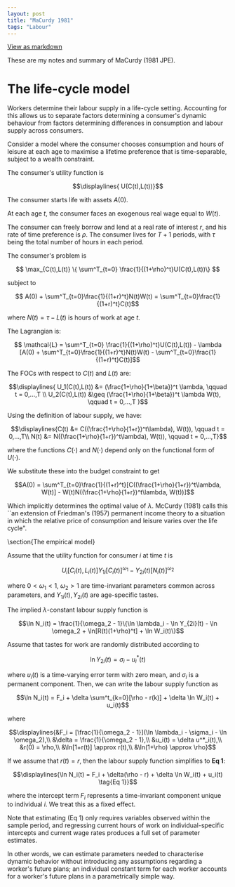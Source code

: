 ```yaml
---
layout: post
title: "MaCurdy 1981"
tags: "Labour"
---
```


<a href="https://github.com/chiangnicholas/chiangnicholas.github.io/blob/main/_posts/2024-11-21-MaCurdy-1981.md">View as markdown</a>
<a id="post-top"></a>

These are my notes and summary of MaCurdy (1981 JPE).

# The life-cycle model

Workers determine their labour supply in a life-cycle setting. Accounting for this allows us to separate factors determining a consumer's dynamic behaviour from factors determining differences in consumption and labour supply across consumers.

Consider a model where the consumer chooses consumption and hours of leisure at each age to maximise a lifetime preference that is time-separable, subject to a wealth constraint.

The consumer's utility function is
```math
\displaylines{
    U(C(t),L(t))}
```

The consumer starts life with assets $A(0)$. 

At each age $t$, the consumer faces an exogenous real wage equal to $W(t)$.

The consumer can freely borrow and lend at a real rate of interest $r$, and his rate of time preference is $\rho$. The consumer lives for $T+1$ periods, with $\tau$ being the total number of hours in each period.

The consumer's problem is
```math
    \max_{C(t),L(t)} \{ \sum^T_{t=0} \frac{1}{(1+\rho)^t}U(C(t),L(t))\} 
```
subject to 
```math
    A(0) + \sum^T_{t=0}\frac{1}{(1+r)^t}N(t)W(t) = \sum^T_{t=0}\frac{1}{(1+r)^t}C(t)
```
where $N(t) = \tau - L(t)$ is hours of work at age $t$.

The Lagrangian is:
```math
    \mathcal{L} = \sum^T_{t=0} \frac{1}{(1+\rho)^t}U(C(t),L(t)) - \lambda [A(0) + \sum^T_{t=0}\frac{1}{(1+r)^t}N(t)W(t) - \sum^T_{t=0}\frac{1}{(1+r)^t}C(t)]
```
The FOCs with respect to $C(t)$ and $L(t)$ are:
```math
\displaylines{
    U_1(C(t),L(t)) &= (\frac{1+\rho}{1+\beta})^t \lambda, \qquad t = 0,...,T \\
    U_2(C(t),L(t)) &\geq (\frac{1+\rho}{1+\beta})^t \lambda W(t), \qquad t = 0,...,T
}
```
Using the definition of labour supply, we have:
```math
\displaylines{C(t) &= C((\frac{1+\rho}{1+r})^t\lambda), W(t)), \qquad t = 0,...,T\\
    N(t) &= N((\frac{1+\rho}{1+r})^t\lambda), W(t)), \qquad t = 0,...,T}
```
where the functions $C(\cdot)$ and $N(\cdot)$ depend only on the functional form of $U(\cdot)$.

We substitute these into the budget constraint to get
```math
A(0) = \sum^T_{t=0}\frac{1}{(1+r)^t}[C((\frac{1+\rho}{1+r})^t\lambda, W(t)] - W(t)N((\frac{1+\rho}{1+r})^t\lambda, W(t))]
```
Which implicitly determines the optimal value of $\lambda$. McCurdy (1981) calls this ``an extension of Friedman's (1957) permanent income theory to a situation in which the relative price of consumption and leisure varies over the life cycle".

\section{The empirical model}

Assume that the utility function for consumer $i$ at time $t$ is
```math 
U_i[C_i(t),L_i(t)] Y_{1i}[C_i(t)]^{\omega_1} - Y_{2i}(t)[N_i(t)]^{\omega_2}
```
where $0 < \omega_1 < 1$, $\omega_2 > 1$ are time-invariant parameters common across parameters, and $Y_{1i}(t),Y_{2i}(t)$ are age-specific tastes.

The implied $\lambda$-constant labour supply function is
```math 
\ln N_i(t) = \frac{1}{\omega_2 - 1}\{\ln \lambda_i - \ln Y_{2i}(t) - \ln \omega_2 + \ln[R(t)(1+\rho)^t] + \ln W_i(t)\}
```

Assume that tastes for work are randomly distributed according to 
```math 
\ln Y_{2i}(t) = \sigma_i - u^*_i(t)
```
where $u_i(t)$ is a time-varying error term with zero mean, and $\sigma_i$ is a permanent component. Then, we can write the labour supply function as
```math
\ln N_i(t) = F_i + \delta \sum^t_{k=0}[\rho - r(k)] + \delta \ln W_i(t) + u_i(t)
```
where
```math
\displaylines{&F_i = [\frac{1}{\omega_2 - 1}](\ln \lambda_i - \sigma_i - \ln \omega_2),\\
    &\delta = \frac{1}{\omega_2 - 1},\\
    &u_i(t) = \delta u^*_i(t),\\
    &r(0) = \rho,\\
    &\ln[1+r(t)] \approx r(t),\\
    &\ln(1+\rho) \approx \rho}
```

If we assume that $r(t) = r$, then the labour supply function simplifies to **Eq 1**:
```math
\displaylines{\ln N_i(t) = F_i + \delta(\rho - r) + \delta \ln W_i(t) + u_i(t) \tag{Eq 1}}
```
where the intercept term $F_i$ represents a time-invariant component unique to individual $i$. We treat this as a fixed effect.

Note that estimating (Eq 1) only requires variables observed within the sample period, and regressing current hours of work on individual-specific intercepts and current wage rates produces a full set of parameter estimates. 

In other words, we can estimate parameters needed to characterise dynamic behavior without introducing any assumptions regarding a worker's future plans; an individual constant term for each worker accounts for a worker's future plans in a parametrically simple way.
